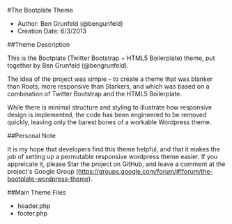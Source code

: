 #The Bootplate Theme

* Author: Ben Grunfeld (@bengunfeld)
* Creation Date: 6/3/2013


##Theme Description

This is the Bootplate (Twitter Bootstrap + HTML5 Boilerplate) theme, put together by Ben Grunfeld (@bengrunfeld). 

The idea of the project was simple – to create a theme that was blanker than Roots, more responsive than Starkers, and which was based on a combination of Twitter Bootstrap and the HTML5 Boilerplate.

While there is minimal structure and styling to illustrate how responsive design is implemented, the code has been engineered to be removed quickly, leaving only the barest bones of a workable Wordpress theme.

##Personal Note

It is my hope that developers find this theme helpful, and that it makes the job of setting up a permutable responsive wordpress theme easier. If you appreicate it, please Star the project on GitHub, and leave a comment at the project's Google Group (https://groups.google.com/forum/#!forum/the-bootplate-wordpress-theme).

##Main Theme Files

* header.php
* footer.php
